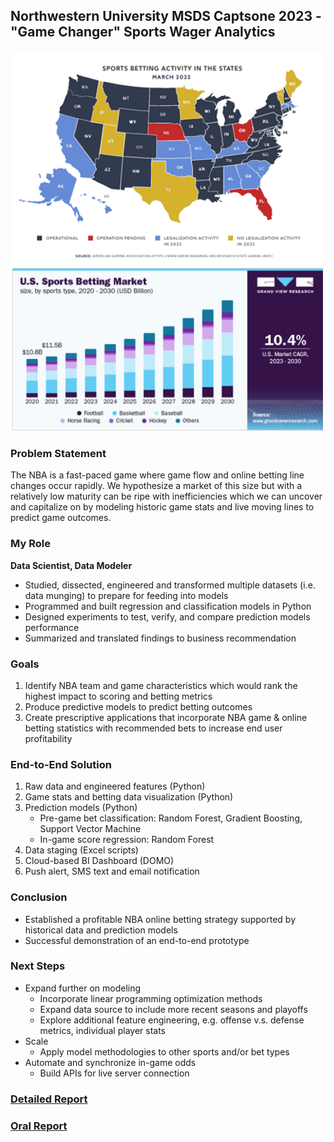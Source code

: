 ## Northwestern University MSDS Captsone 2023 - "Game Changer" Sports Wager Analytics

<img src="images/sports betting map.png?raw=true" width = "500"/>
<img src="images/sports betting barchart.png?raw=true" width = "500"/>

### Problem Statement
The NBA is a fast-paced game where game flow and online betting line changes occur rapidly. We hypothesize a market of this size but with a relatively low maturity can be ripe with inefficiencies which we can uncover and capitalize on by modeling historic game stats and live moving lines to predict game outcomes.

### My Role
**Data Scientist, Data Modeler**
- Studied, dissected, engineered and transformed multiple datasets (i.e. data munging) to prepare for feeding into models
- Programmed and built regression and classification models in Python
- Designed experiments to test, verify, and compare prediction models performance
- Summarized and translated findings to business recommendation

### Goals
1. Identify NBA team and game characteristics which would rank the highest impact to scoring and betting metrics
2. Produce predictive models to predict betting outcomes
3. Create prescriptive applications that incorporate NBA game & online betting statistics with recommended bets to increase end user profitability

### End-to-End Solution
1. Raw data and engineered features (Python)
2. Game stats and betting data visualization (Python)
3. Prediction models (Python)
   - Pre-game bet classification: Random Forest, Gradient Boosting, Support Vector Machine
   - In-game score regression: Random Forest
4. Data staging (Excel scripts)
5. Cloud-based BI Dashboard (DOMO)
6. Push alert, SMS text and email notification

### Conclusion
- Established a profitable NBA online betting strategy supported by historical data and prediction models
- Successful demonstration of an end-to-end prototype

### Next Steps
- Expand further on modeling
  - Incorporate linear programming optimization methods
  - Expand data source to include more recent seasons and playoffs
  - Explore additional feature engineering, e.g. offense v.s. defense metrics, individual player stats
- Scale
  - Apply model methodologies to other sports and/or bet types
- Automate and synchronize in-game odds
  - Build APIs for live server connection

### [Detailed Report](/pdf/MSDS498_Team55_FinalReport.pdf)
### [Oral Report](/pdf/MSDS498_Team55_OralReport.pdf)

